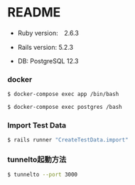 # README

* Ruby version:　2.6.3

* Rails version: 5.2.3

* DB: PostgreSQL 12.3

### docker

```zsh
$ docker-compose exec app /bin/bash

$ docker-compose exec postgres /bash
```

### Import Test Data

```zsh
$ rails runner "CreateTestData.import"
```

### tunnelto起動方法

```zsh
$ tunnelto --port 3000
```

